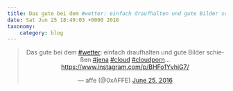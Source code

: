 ```yaml
---
title: Das gute bei dem #wetter: einfach draufhalten und gute Bilder schießen #jena #cloud #cloudporn… https://www.instagram.com/p/BHFo1YvhjG7/
date: Sat Jun 25 18:49:03 +0000 2016
taxonomy:
    category: blog
---
```

<blockquote class="twitter-tweet" align="center"><p lang="de" dir="ltr">Das gute bei dem <a href="https://twitter.com/hashtag/wetter?src=hash">#wetter</a>: einfach draufhalten und gute Bilder schießen <a href="https://twitter.com/hashtag/jena?src=hash">#jena</a> <a href="https://twitter.com/hashtag/cloud?src=hash">#cloud</a> <a href="https://twitter.com/hashtag/cloudporn?src=hash">#cloudporn</a>… <a href="https://www.instagram.com/p/BHFo1YvhjG7/">https://www.instagram.com/p/BHFo1YvhjG7/</a></p>&mdash; affe (@0xAFFE) <a href="https://twitter.com/0xAFFE/status/746777240562630656">June 25, 2016</a></blockquote>
